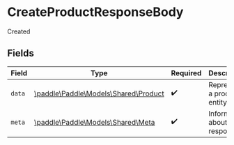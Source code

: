 # CreateProductResponseBody

Created


## Fields

| Field                                                                  | Type                                                                   | Required                                                               | Description                                                            |
| ---------------------------------------------------------------------- | ---------------------------------------------------------------------- | ---------------------------------------------------------------------- | ---------------------------------------------------------------------- |
| `data`                                                                 | [\paddle\Paddle\Models\Shared\Product](../../models/shared/Product.md) | :heavy_check_mark:                                                     | Represents a product entity.                                           |
| `meta`                                                                 | [\paddle\Paddle\Models\Shared\Meta](../../models/shared/Meta.md)       | :heavy_check_mark:                                                     | Information about this response.                                       |
